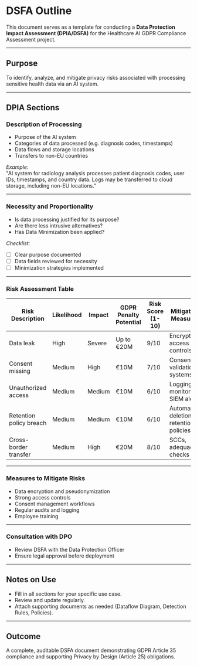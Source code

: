 # DSFA Outline

This document serves as a template for conducting a **Data Protection Impact Assessment (DPIA/DSFA)** for the Healthcare AI GDPR Compliance Assessment project.

---

## Purpose
To identify, analyze, and mitigate privacy risks associated with processing sensitive health data via an AI system.

---

## DPIA Sections

### Description of Processing
- Purpose of the AI system
- Categories of data processed (e.g. diagnosis codes, timestamps)
- Data flows and storage locations
- Transfers to non-EU countries

*Example:*  
"AI system for radiology analysis processes patient diagnosis codes, user IDs, timestamps, and country data. Logs may be transferred to cloud storage, including non-EU locations."

---

### Necessity and Proportionality
- Is data processing justified for its purpose?
- Are there less intrusive alternatives?
- Has Data Minimization been applied?

*Checklist:*  
- [ ] Clear purpose documented  
- [ ] Data fields reviewed for necessity  
- [ ] Minimization strategies implemented

---

### Risk Assessment Table

| Risk Description       | Likelihood | Impact   | GDPR Penalty Potential | Risk Score (1-10) | Mitigation Measures                     |
|-------------------------|------------|----------|------------------------|-------------------|-----------------------------------------|
| Data leak               | High       | Severe   | Up to €20M             | 9/10              | Encryption, access controls             |
| Consent missing         | Medium     | High     | €10M                   | 7/10              | Consent validation systems              |
| Unauthorized access     | Medium     | Medium   | €10M                   | 6/10              | Logging, monitoring, SIEM alerts        |
| Retention policy breach | Medium     | Medium   | €10M                   | 6/10              | Automated deletion, retention policies  |
| Cross-border transfer   | Medium     | High     | €20M                   | 8/10              | SCCs, adequacy checks                   |

---

### Measures to Mitigate Risks
- Data encryption and pseudonymization
- Strong access controls
- Consent management workflows
- Regular audits and logging
- Employee training

---

###  Consultation with DPO
- Review DSFA with the Data Protection Officer
- Ensure legal approval before deployment

---

## Notes on Use
- Fill in all sections for your specific use case.
- Review and update regularly.
- Attach supporting documents as needed (Dataflow Diagram, Detection Rules, Policies).

---

## Outcome
A complete, auditable DSFA document demonstrating GDPR Article 35 compliance and supporting Privacy by Design (Article 25) obligations.

